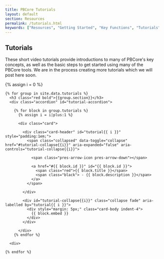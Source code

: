 ```yaml
---
title: PBCore Tutorials
layout: default
section: Resources
permalink: /tutorials.html
keywords: ["Resources", "Getting Started", "Key Functions", "Tutorials", "Learning Tools", "Creating Records", "Cataloging", "Spreadsheet Templates", "Cataloging Tool", "Controlled Vocabularies", "Extensions"]
---
```


<h2 class="red title bold">Tutorials</h2>
<p>These short video tutorials provide introductions to many of PBCore's key concepts, as well as the basic steps to get started using many of the PBCore tools. We are in the process creating more tutorials which we will post here soon.</p>
{% assign i = 0 %}
<div class="row">
  <div class="col-10 mx-auto">

    {% for group in site.data.tutorials %}
      <h3 class="red bold">{{group.section}}</h3>
      <div class="accordion" id="tutorial-accordion">

        {% for block in group.tutorials %}
          {% assign i = i|plus:1 %}

          <div class="card">

            <div class="card-header" id="tutorial{{ i }}" style="padding:1em;">
              <span class="collapsed" data-toggle="collapse" href="#tutorial-collapse{{i}}" aria-expanded="false" aria-controls="tutorial-collapse{{i}}">

                <span class="pres-arrow-icon pres-arrow-down"></span>
              
                <a href="#{{ block.id }}" id="{{ block.id }}">
                  <span class="red">{{ block.title }}</span>
                  <span class="black"> - {{ block.description }}</span>
                </a>
              </span>
              
            </div>

            <div id="tutorial-collapse{{i}}" class="collapse fade" aria-labelled by="tutorial{{ i }}">
              <div style="margin: 5px;" class="card-body indent-4">
                {{ block.embed }}
              </div>
            </div>

          </div>
        {% endfor %}

      <div>

    {% endfor %}
  </div>
</div>
